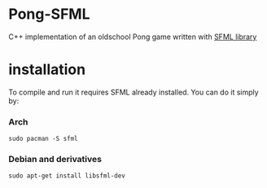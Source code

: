 # Pong-SFML
C++ implementation of an oldschool Pong game written with [SFML library](https://www.sfml-dev.org/index.php)

# installation
To compile and run it requires SFML already installed.
You can do it simply by:

### Arch
`sudo pacman -S sfml`

### Debian and derivatives
`sudo apt-get install libsfml-dev`
